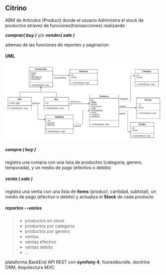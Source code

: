 
## Citrino

ABM de Articulos (Product) donde el usuario Administra el stock de productos atravez de funciones(transacciones) realizando

***comprar( buy )***    y/o   ***vender( sale )***

ademas de las funciones de reportes y paginacion 

#### UML

![uml](uml/citrino.png)


##### compra ( buy )
registra una compra con una lista de productos (categoria, genero, temporada), y un medio de pago (efectivo o debito)
##### venta ( sale )
registra una venta con una lista de **items** (product, cantidad, subtotal), un medio de pago (efectivo o debito) y actualiza  el **Stock** de cada producto 


##### reportes --varios
> * productos en stock
> * productos por categoria
> * productos por genero
> * ventas
> * ventas efectivo
> * ventas debito
> * \...



plataforma BackEnd API REST con  **symfony 4**, fosrestbundle, doctrine ORM, Arquitectura MVC
